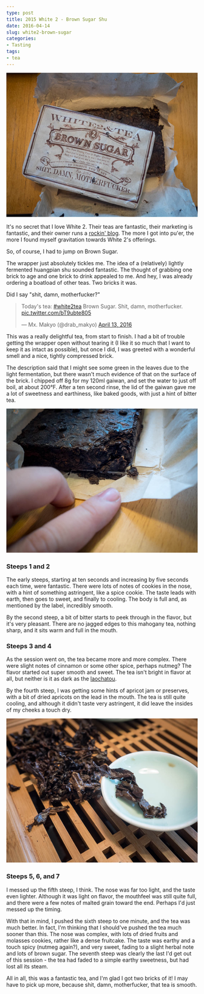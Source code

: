 ```yaml
---
type: post
title: 2015 White 2 - Brown Sugar Shu
date: 2016-04-14
slug: white2-brown-sugar
categories:
- Tasting
tags:
- tea
---
```


![The bricks](/assets/tasting/w2browns-1.jpg)

It's no secret that I love White 2.  Their teas are fantastic, their marketing is fantastic, and their owner runs a [rockin' blog](twodogteablog.com).  The more I got into pu'er, the more I found myself gravitation towards White 2's offerings.

So, of course, I had to jump on Brown Sugar.

The wrapper just absolutely tickles me.  The idea of a (relatively) lightly fermented huangpian shu sounded fantastic.  The thought of grabbing one brick to age and one brick to drink appealed to me.  And hey, I was already ordering a boatload of other teas.  Two bricks it was.

Did I say "shit, damn, motherfucker?"

<blockquote class="twitter-tweet" data-lang="en"><p lang="en" dir="ltr">Today&#39;s tea: <a href="https://twitter.com/hashtag/white2tea?src=hash">#white2tea</a> Brown Sugar. Shit, damn, motherfucker. <a href="https://t.co/bT9ubte805">pic.twitter.com/bT9ubte805</a></p>&mdash; Mx. Makyo (@drab_makyo) <a href="https://twitter.com/drab_makyo/status/720271044095844352">April 13, 2016</a></blockquote>
<script async src="//platform.twitter.com/widgets.js" charset="utf-8"></script>

This was a really delightful tea, from start to finish.  I had a bit of trouble getting the wrapper open without tearing it (I like it so much that I want to keep it as intact as possible), but once I did, I was greeted with a wonderful smell and a nice, tightly compressed brick.

The description said that I might see some green in the leaves due to the light fermentation, but there wasn't much evidence of that on the surface of the brick.  I chipped off 8g for my 120ml gaiwan, and set the water to just off boil, at about 200&deg;F. After a ten second rinse, the lid of the gaiwan gave me a lot of sweetness and earthiness, like baked goods, with just a hint of bitter tea.

![The compression](/assets/tasting/w2browns-2.jpg)

### Steeps 1 and 2

The early steeps, starting at ten seconds and increasing by five seconds each time, were fantastic.  There were lots of notes of cookies in the nose, with a hint of something astringent, like a spice cookie.  The taste leads with earth, then goes to sweet, and finally to cooling.  The body is full and, as mentioned by the label, incredibly smooth.

By the second steep, a bit of bitter starts to peek through in the flavor, but it's very pleasant.  There are no jagged edges to this mahogany tea, nothing sharp, and it sits warm and full in the mouth.

### Steeps 3 and 4

As the session went on, the tea became more and more complex.  There were slight notes of cinnamon or some other spice, perhaps nutmeg?  The flavor started out super smooth and sweet. The tea isn't bright in flavor at all, but neither is it as dark as the [laochatou](/posts/tasting/2016/04/07/white2-laochatou/).

By the fourth steep, I was getting some hints of apricot jam or preserves, with a bit of dried apricots on the lead in the mouth.  The tea is still quite cooling, and although it didn't taste very astringent, it did leave the insides of my cheeks a touch dry.

![The leaves](/assets/tasting/w2browns-3.jpg)

### Steeps 5, 6, and 7

I messed up the fifth steep, I think.  The nose was far too light, and the taste even lighter.  Although it was light on flavor, the mouthfeel was still quite full, and there were a few notes of malted grain toward the end.  Perhaps I'd just messed up the timing.

With that in mind, I pushed the sixth steep to one minute, and the tea was much better.  In fact, I'm thinking that I should've pushed the tea much sooner than this.  The nose was complex, with lots of dried fruits and molasses cookies, rather like a dense fruitcake.  The taste was earthy and a touch spicy (nutmeg again?), and very sweet, fading to a slight herbal note and lots of brown sugar.  The seventh steep was clearly the last I'd get out of this session - the tea had faded to a simple earthy sweetness, but had lost all its steam.

All in all, this was a fantastic tea, and I'm glad I got two bricks of it!  I may have to pick up more, because shit, damn, motherfucker, that tea is smooth.
